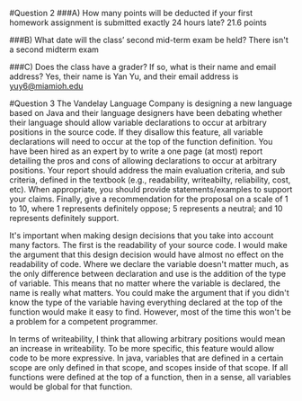 #Question 2
###A) How many points will be deducted if your first homework assignment is submitted exactly 24 hours late?
21.6 points

###B) What date will the class’ second mid-term exam be held?
There isn't a second midterm exam

###C) Does the class have a grader? If so, what is their name and email address?
Yes, their name is Yan Yu, and their email address is yuy6@miamioh.edu

#Question 3
The Vandelay Language Company is designing a new language based on Java and their language designers have been debating whether their language should allow variable declarations to occur at arbitrary positions in the source code. If they disallow this feature, all variable declarations will need to occur at the top of the function definition. You have been hired as an expert by to write a one page (at most) report detailing the pros and cons of allowing declarations to occur at arbitrary positions. Your report should address the main evaluation criteria, and sub criteria, defined in the textbook (e.g., readability, writeabilty, reliability, cost, etc). When appropriate, you should provide statements/examples to support your claims. Finally, give a recommendation for the proposal on a scale of 1 to 10, where 1 represents definitely oppose; 5 represents a neutral; and 10 represents definitely support.

It's important when making design decisions that you take into account many factors. The first is the readability of your source code. I would make the argument that this design decision would have almost no effect on the readability of code. Where we declare the variable doesn't matter much, as the only difference between declaration and use is the addition of the type of variable. This means that no matter where the variable is declared, the name is really what matters. You could make the argument that if you didn't know the type of the variable having everything declared at the top of the function would make it easy to find. However, most of the time this won't be a problem for a competent programmer.   

In terms of writeability, I think that allowing arbitrary positions would mean an increase in writeability. To be more specific, this feature would allow code to be more expressive. In java, variables that are defined in a certain scope are only defined in that scope, and scopes inside of that scope. If all functions were defined at the top of a function, then in a sense, all variables would be global for that function.
